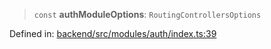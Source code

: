 > `const` **authModuleOptions**: `RoutingControllersOptions`

Defined in: [backend/src/modules/auth/index.ts:39](https://github.com/continuousactivelearning/vibe/blob/9a2d9d7201b944582c5d0ed5f0f7a4de13abde0f/backend/src/modules/auth/index.ts#L39)
